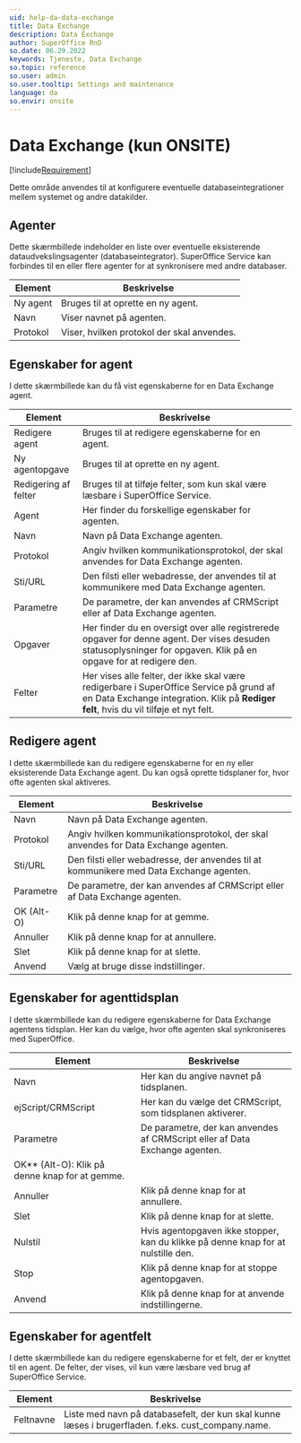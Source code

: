 ```yaml
---
uid: help-da-data-exchange
title: Data Exchange
description: Data Exchange
author: SuperOffice RnD
so.date: 06.29.2022
keywords: Tjeneste, Data Exchange
so.topic: reference
so.user: admin
so.user.tooltip: Settings and maintenance
language: da
so.envir: onsite
---
```


# Data Exchange (kun ONSITE)

[!include[Requirement](../../../../learn/includes/req-expander-services.md)]

Dette område anvendes til at konfigurere eventuelle databaseintegrationer mellem systemet og andre datakilder.

## Agenter

Dette skærmbillede indeholder en liste over eventuelle eksisterende dataudvekslingsagenter (databaseintegrator). SuperOffice Service kan forbindes til en eller flere agenter for at synkronisere med andre databaser.

| Element | Beskrivelse |
|---|---|
| Ny agent | Bruges til at oprette en ny agent. |
| Navn | Viser navnet på agenten. |
| Protokol | Viser, hvilken protokol der skal anvendes. |

## Egenskaber for agent

I dette skærmbillede kan du få vist egenskaberne for en Data Exchange agent.

| Element | Beskrivelse |
|---|---|
| Redigere agent | Bruges til at redigere egenskaberne for en agent. |
| Ny agentopgave | Bruges til at oprette en ny agent. |
| Redigering af felter | Bruges til at tilføje felter, som kun skal være læsbare i SuperOffice Service. |
| Agent | Her finder du forskellige egenskaber for agenten. |
| Navn | Navn på Data Exchange agenten. |
| Protokol | Angiv hvilken kommunikationsprotokol, der skal anvendes for Data Exchange agenten. |
| Sti/URL | Den filsti eller webadresse, der anvendes til at kommunikere med Data Exchange agenten. |
| Parametre | De parametre, der kan anvendes af CRMScript eller af Data Exchange agenten. |
| Opgaver | Her finder du en oversigt over alle registrerede opgaver for denne agent. Der vises desuden statusoplysninger for opgaven. Klik på en opgave for at redigere den. |
| Felter | Her vises alle felter, der ikke skal være redigerbare i SuperOffice Service på grund af en Data Exchange integration. Klik på **Rediger felt**, hvis du vil tilføje et nyt felt. |

## Redigere agent

I dette skærmbillede kan du redigere egenskaberne for en ny eller eksisterende Data Exchange agent. Du kan også oprette tidsplaner for, hvor ofte agenten skal aktiveres.

| Element | Beskrivelse |
|---|---|
| Navn | Navn på Data Exchange agenten. |
| Protokol | Angiv hvilken kommunikationsprotokol, der skal anvendes for Data Exchange agenten. |
| Sti/URL | Den filsti eller webadresse, der anvendes til at kommunikere med Data Exchange agenten. |
| Parametre | De parametre, der kan anvendes af CRMScript eller af Data Exchange agenten. |
| OK (Alt-O) | Klik på denne knap for at gemme. |
| Annuller | Klik på denne knap for at annullere. |
| Slet | Klik på denne knap for at slette. |
| Anvend | Vælg at bruge disse indstillinger. |

## Egenskaber for agenttidsplan

I dette skærmbillede kan du redigere egenskaberne for Data Exchange agentens tidsplan. Her kan du vælge, hvor ofte agenten skal synkroniseres med SuperOffice.

| Element | Beskrivelse |
|---|---|
| Navn | Her kan du angive navnet på tidsplanen. |
| ejScript/CRMScript | Her kan du vælge det CRMScript, som tidsplanen aktiverer. |
| Parametre | De parametre, der kan anvendes af CRMScript eller af Data Exchange agenten. |
| OK\** (Alt-O): Klik på denne knap for at gemme. |
| Annuller | Klik på denne knap for at annullere. |
| Slet | Klik på denne knap for at slette. |
| Nulstil | Hvis agentopgaven ikke stopper, kan du klikke på denne knap for at nulstille den. |
| Stop | Klik på denne knap for at stoppe agentopgaven. |
| Anvend | Klik på denne knap for at anvende indstillingerne. |

## Egenskaber for agentfelt

I dette skærmbillede kan du redigere egenskaberne for et felt, der er knyttet til en agent. De felter, der vises, vil kun være læsbare ved brug af SuperOffice Service.

| Element | Beskrivelse |
|---|---|
| Feltnavne | Liste med navn på databasefelt, der kun skal kunne læses i brugerfladen. f.eks. cust_company.name. |

<!-- Referenced links -->

<!-- Referenced images -->
